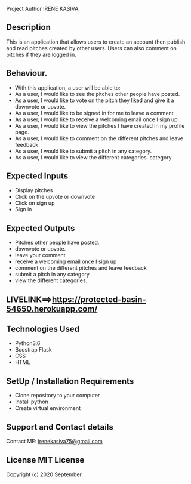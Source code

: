 Project Author
IRENE KASIVA.
## Description
This is an application that allows users to create an account then publish and read pitches created by other users. Users can also comment on pitches if they are logged in.

## Behaviour.
* With this application, a user will be able to:
* As a user, I would like to see the pitches other people have posted.
* As a user, I would like to vote on the pitch they liked and give it a downvote or upvote.
* As a user, I would like to be signed in for me to leave a comment
* As a user, I would like to receive a welcoming email once I sign up.
* As a user, I would like to view the pitches I have created in my profile page.
* As a user, I would like to comment on the different pitches and leave feedback.
* As a user, I would like to submit a pitch in any category.
* As a user, I would like to view the different categories.
category
## Expected Inputs
* Display pitches
* Click on the upvote or downvote
* Click on sign up
* Sign in

## Expected Outputs
* Pitches other people have posted.
* downvote or upvote.
* leave your comment
* receive a welcoming email once I sign up
* comment on the different pitches and leave feedback
* submit a pitch in any category
* view the different categories.
## LIVELINK==>https://protected-basin-54650.herokuapp.com/
## Technologies Used
* Python3.6
* Boostrap Flask 
* CSS
* HTML

## SetUp / Installation Requirements
* Clone repository to your computer
* Install python
* Create virtual environment
## Support and Contact details
Contact ME: irenekasiva75@gmail.com

## License MIT License
Copyright (c) 2020 September. 

